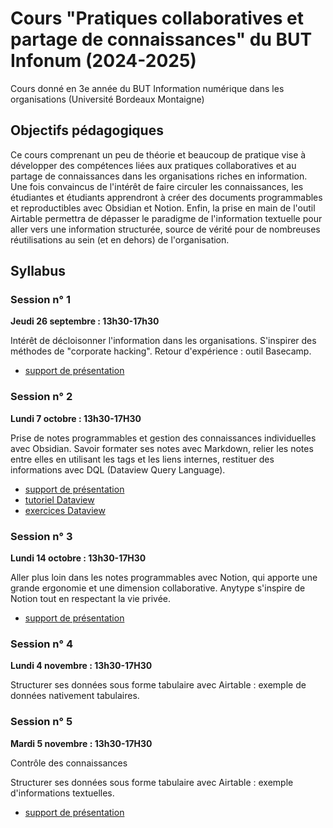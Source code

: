 # Cours "Pratiques collaboratives et partage de connaissances" du BUT Infonum (2024-2025)

Cours donné en 3e année du BUT Information numérique dans les organisations (Université Bordeaux Montaigne)

## Objectifs pédagogiques 

Ce cours comprenant un peu de théorie et beaucoup de pratique vise à développer des compétences liées aux pratiques collaboratives et au partage de connaissances dans les organisations riches en information. Une fois convaincus de l'intérêt de faire circuler les connaissances, les étudiantes et étudiants apprendront à créer des documents programmables et reproductibles avec Obsidian et Notion. Enfin, la prise en main de l'outil Airtable permettra de dépasser le paradigme de l'information textuelle pour aller vers une information structurée, source de vérité pour de nombreuses réutilisations au sein (et en dehors) de l'organisation.

## Syllabus 

### Session n° 1

**Jeudi 26 septembre : 13h30-17h30**

Intérêt de décloisonner l'information dans les organisations. S'inspirer des méthodes de "corporate hacking". Retour d'expérience : outil Basecamp.

* [support de présentation](Decloisonner-information-corporate-hacking-Basecamp.html)

### Session n° 2

**Lundi 7 octobre : 13h30-17H30**

Prise de notes programmables et gestion des connaissances individuelles avec Obsidian. Savoir formater ses notes avec Markdown, relier les notes entre elles en utilisant les tags et les liens internes, restituer des informations avec DQL (Dataview Query Language).

* [support de présentation](Notes-programmables-gestion-connaissances-personnelles-Obsidian.html)
* [tutoriel Dataview](Tutoriel-Dataview.html)
* [exercices Dataview](Coffre%20Obsidian/Exercices%20Dataview.pdf)

### Session n° 3

**Lundi 14 octobre : 13h30-17H30**

Aller plus loin dans les notes programmables avec Notion, qui apporte une grande ergonomie et une dimension collaborative. Anytype s'inspire de Notion tout en respectant la vie privée.

* [support de présentation](Notes-programmables-gestion-connaissances-personnelles-Notion.html)

### Session n° 4

**Lundi 4 novembre : 13h30-17H30**

Structurer ses données sous forme tabulaire avec Airtable : exemple de données nativement tabulaires.

### Session n° 5

**Mardi 5 novembre : 13h30-17H30**

Contrôle des connaissances

Structurer ses données sous forme tabulaire avec Airtable : exemple d'informations textuelles.

* [support de présentation](Structurer-donnees-tabulaires-Airtable.html)
